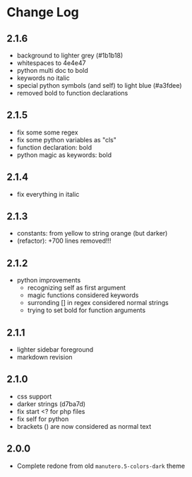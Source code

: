 # Change Log

## 2.1.6

- background to lighter grey (#1b1b18)
- whitespaces to 4e4e47
- python multi doc to bold
- keywords no italic
- special python symbols (and self) to light blue (#a3fdee)
- removed bold to function declarations

## 2.1.5

- fix some some regex
- fix some python variables as "cls"
- function declaration: bold
- python magic as keywords: bold

## 2.1.4

- fix everything in italic

## 2.1.3

- constants: from yellow to string orange (but darker)
- (refactor): +700 lines removed!!!

## 2.1.2

- python improvements
  + recognizing self as first argument
  + magic functions considered keywords
  + surronding [] in regex considered normal strings
  + trying to set bold for function arguments

## 2.1.1

- lighter sidebar foreground
- markdown revision

## 2.1.0

- css support
- darker strings (d7ba7d)
- fix start <? for php files
- fix self for python
- brackets () are now considered as normal text

## 2.0.0

- Complete redone from old `manutero.5-colors-dark` theme
